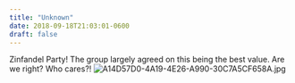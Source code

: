 ```yaml
---
title: "Unknown"
date: 2018-09-18T21:03:01-0600
draft: false
---
```


Zinfandel Party! The group largely agreed on this being the best value. Are we right? Who cares?! ![A14D57D0-4A19-4E26-A990-30C7A5CF658A.jpg](http://ianwhitney.micro.blog/uploads/2018/dfaa689101.jpg)
